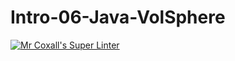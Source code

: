 # Intro-06-Java-VolSphere
[![Mr Coxall's Super Linter](https://github.com/ICS4U-Programming-DylanM/Intro-06-Java-VolSphere/workflows/Mr%20Coxall's%20Super%20Linter/badge.svg)](https://github.com/ICS4U-Programming-DylanM/Intro-06-Java-VolSphere/actions/)
